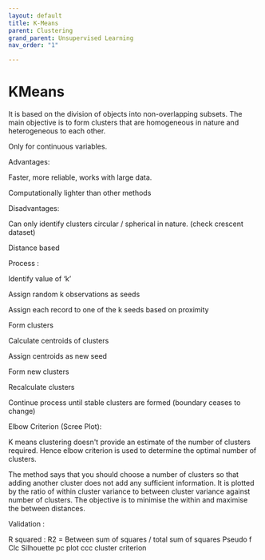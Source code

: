 ```yaml
---
layout: default
title: K-Means
parent: Clustering
grand_parent: Unsupervised Learning
nav_order: "1"

---
```

# KMeans

It is based on the division of objects into non-overlapping subsets. The main objective is to form clusters that are homogeneous in nature and heterogeneous to each other.

Only for continuous variables.

Advantages:

Faster, more reliable, works with large data.

Computationally lighter than other methods

Disadvantages:

Can only identify clusters circular / spherical in nature. (check crescent dataset)

Distance based

Process :

Identify value of ‘k’

Assign random k observations as seeds

Assign each record to one of the k seeds based on proximity

Form clusters

Calculate centroids of clusters

Assign centroids as new seed

Form new clusters

Recalculate clusters

Continue process until stable clusters are formed (boundary ceases to change)

Elbow Criterion (Scree Plot):

K means clustering doesn't provide an estimate of the number of clusters required. Hence elbow criterion is used to determine the optimal number of clusters.

The method says that you should choose a number of clusters so that adding another cluster does not add any sufficient information. It is plotted by the ratio of within cluster variance to between cluster variance against number of clusters. The objective is to minimise the within and maximise the between distances.

Validation :

R squared : R2 = Between sum of squares  / total sum of squares Pseudo f Clc Silhouette pc plot ccc cluster criterion